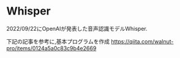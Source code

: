# Whisper

2022/09/22にOpenAIが発表した音声認識モデルWhisper.

下記の記事を参考に,基本プログラムを作成
https://qiita.com/walnut-pro/items/0124a5a0c83c9b4e2669
